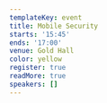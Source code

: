 ```yaml
---
templateKey: event
title: Mobile Security
starts: '15:45'
ends: '17:00'
venue: Gold Hall
color: yellow
register: true
readMore: true
speakers: []
---
```


